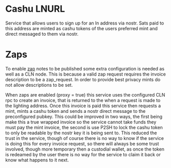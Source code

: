 # Cashu LNURL

Service that allows users to sign up for an ln address via nostr. 
Sats paid to this address are minted as cashu tokens of the users preferred mint and direct messaged to them via nostr.


# Zaps
To enable [zap](https://github.com/nostr-protocol/nips/blob/master/57.md) notes to be published some extra configuration is needed as well as a CLN node. This is because a valid zap request requires the invoice description to be a zap_request. In order to provide best privacy mints do not allow descriptions to be set.  

When zaps are enabled (proxy = true) this service uses the configured CLN rpc to create an invoice, that is returned to the when a request is made to the lighting address. Once this invoice is paid this service then requests a mint, mints a cashu token and sends a nostr direct message to the preconfigured pubkey. This could be improved in two ways, the first being make this a true wrapped invoice so the service cannot take funds they must pay the mint invoice, the second is use P2SH to lock the cashu token to only be readable by the nostr key it is being sent to. This reduced the trust in the service, though of course there is no way to know if the service is doing this for every invoice request, so there will always be some trust involved, though more temporary then a custodial wallet, as once the token is redeamed by the user there is no way for the service to claim it back or know what happens to it next.
